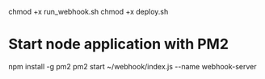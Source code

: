chmod +x run_webhook.sh
chmod +x deploy.sh

# Start node application with PM2
npm install -g pm2
pm2 start ~/webhook/index.js --name webhook-server